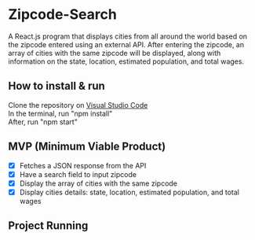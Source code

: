 # Zipcode-Search
A React.js program that displays cities from all around the world based on the zipcode entered using an external API. After entering the zipcode, an array of cities with the same zipcode will be displayed, along with information on the state, location, estimated population, and total wages.

## How to install & run
Clone the repository on [Visual Studio Code](https://code.visualstudio.com/) </br>
In the terminal, run "npm install" </br>
After, run "npm start" </br>

## MVP (Minimum Viable Product)
- [x] Fetches a JSON response from the API
- [x] Have a search field to input zipcode
- [x] Display the array of cities with the same zipcode
- [x] Display cities details: state, location, estimated population, and total wages

## Project Running
